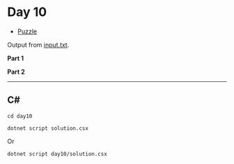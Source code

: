 # Day 10

- [Puzzle](PUZZLE.md)

Output from [input.txt](day10/input.txt).

**Part 1**

> 

**Part 2**

> 

---

## C#

`cd day10`

`dotnet script solution.csx`

Or

`dotnet script day10/solution.csx`
